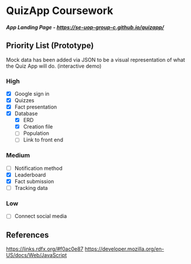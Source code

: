 # QuizApp Coursework
##### App Landing Page - https://se-uop-group-c.github.io/quizapp/
## Priority List (Prototype)
Mock data has been added via JSON to be a visual representation of what the Quiz App will do. (interactive demo)
### High
- [X] Google sign in
- [X] Quizzes
- [X] Fact presentation
- [X] Database
  - [X] ERD
  - [X] Creation file
  - [ ] Population
  - [ ] Link to front end

### Medium
- [ ] Notification method
- [X] Leaderboard
- [X] Fact submission
- [ ] Tracking data

### Low
- [ ] Connect social media

## References
https://links.rdfx.org/#f0ac0e87
https://developer.mozilla.org/en-US/docs/Web/JavaScript
